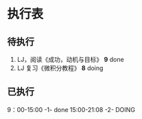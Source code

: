 # 执行表
## 待执行
1. LJ，阅读《成功，动机与目标》 **9** done
2. LJ  复习《微积分教程》 **8** doing
## 已执行
9：00-15:00 -1- done
15:00-21:08 -2- DOING

